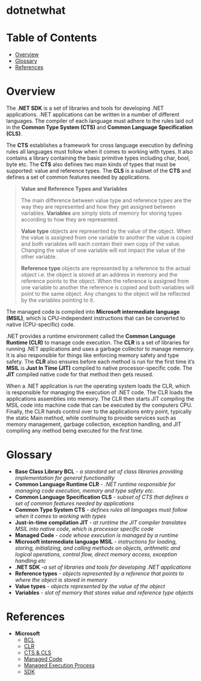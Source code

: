 # dotnetwhat

# Table of Contents
- [Overview](#overview)
- [Glossary](#glossary)
- [References](#references)

# Overview

The **.NET SDK** is a set of libraries and tools for developing .NET applications. .NET applications can be written in a number of different languages. The compiler of each language must adhere to the rules laid out in the **Common Type System (CTS)** and **Common Language Specification (CLS)**.

The **CTS** establishes a framework for cross language execution by defining rules all languages must follow when it comes to working with types. It also contains a library containing the basic primitive types including char, bool, byte etc. The **CTS** also defines two main kinds of types that must be supported: value and reference types. The **CLS** is a subset of the **CTS** and defines a set of common features needed by applications.

> **Value and Reference Types and Variables**
>
> The main difference between value type and reference types are the way they are represented and how they get assigned between variables. **Variables** are simply slots of memory for storing types according to how they are represented.
>
> **Value type** objects are represented by the value of the object. When the value is assigned from one variable to another the value is copied and both variables will each contain their own copy of the value. Changing the value of one variable will not impact the value of the other variable.
>
> **Reference type** objects are represented by a reference to the actual object i.e. the object is stored at an address in memory and the reference points to the object. When the reference is assigned from one variable to another the reference is copied and both variables will point to the same object. Any changes to the object will be reflected by the variables pointing to it.

The managed code is compiled into **Microsoft intermediate language (MSIL)**, which is CPU-independent instructions that can be converted to native (CPU-specific) code.

.NET provides a runtime environment called the **Common Language Runtime (CLR)** to manage code execution. The **CLR** is a set of libraries for running .NET applications and uses a garbage collector to manage memory. It is also responsible for things like enforcing memory safety and type safety. 
The **CLR** also ensures before each method is run for the first time it’s **MSIL** is **Just In Time (JIT)** compiled to native processor-specific code. The **JIT** compiled native code for that method then gets reused.

When a .NET application is run the operating system loads the CLR, which is responsible for managing the execution of .NET code. The CLR loads the applications assemblies into memory. The CLR then starts JIT compiling the MSIL code into machine code that can be executed by the computers CPU. Finally, the CLR hands control over to the applications entry point, typically the static Main method, while continuing to provide services such as memory management, garbage collection, exception handling, and JIT compiling any method being executed for the first time.

# Glossary
* **Base Class Library  BCL** *- a standard set of class libraries providing implementation for general functionality*
* **Common Language Runtime CLR** *- .NET runtime responsible for managing code execution, memory and type safety etc.*
* **Common Language Specification CLS** *- subset of CTS that defines a set of common features needed by applications*
* **Common Type System CTS** *- defines rules all languages must follow when it comes to working with types*
* **Just-in-time compilation JIT** *- at runtime the JIT compiler translates MSIL into native code, which is processor specific code*
* **Managed Code** *- code whose execution is managed by a runtime*
* **Microsoft intermediate language MSIL** *- instructions for loading, storing, initializing, and calling methods on objects, arithmetic and logical operations, control flow, direct memory access, exception handling etc*
* **.NET SDK** *-a set of libraries and tools for developing .NET applications*
* **Reference types** *- objects represented by a reference that points to where the object is stored in memory*
* **Value types** *- objects represented by the value of the object*
* **Variables** *- slot of memory that stores value and reference type objects*

# References
* **Microsoft**
  * [BCL](https://learn.microsoft.com/en-us/dotnet/standard/framework-libraries)
  * [CLR](https://learn.microsoft.com/en-us/dotnet/standard/clr)
  * [CTS & CLS](https://learn.microsoft.com/en-us/dotnet/standard/common-type-system)
  * [Managed Code](https://learn.microsoft.com/en-us/dotnet/standard/managed-code)
  * [Managed Execution Process](https://learn.microsoft.com/en-us/dotnet/standard/managed-execution-process)
  * [SDK](https://learn.microsoft.com/en-us/dotnet/core/sdk)



